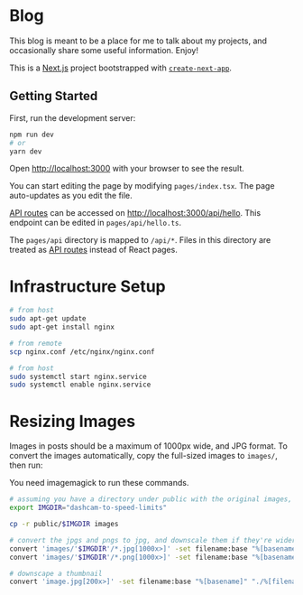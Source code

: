 # Blog

This blog is meant to be a place for me to talk about my projects,
and occasionally share some useful information. Enjoy!

This is a [Next.js](https://nextjs.org/) project bootstrapped with [`create-next-app`](https://github.com/vercel/next.js/tree/canary/packages/create-next-app).

## Getting Started

First, run the development server:

```bash
npm run dev
# or
yarn dev
```

Open [http://localhost:3000](http://localhost:3000) with your browser to see the result.

You can start editing the page by modifying `pages/index.tsx`. The page auto-updates as you edit the file.

[API routes](https://nextjs.org/docs/api-routes/introduction) can be accessed on [http://localhost:3000/api/hello](http://localhost:3000/api/hello). This endpoint can be edited in `pages/api/hello.ts`.

The `pages/api` directory is mapped to `/api/*`. Files in this directory are treated as [API routes](https://nextjs.org/docs/api-routes/introduction) instead of React pages.

# Infrastructure Setup

```bash
# from host
sudo apt-get update
sudo apt-get install nginx

# from remote
scp nginx.conf /etc/nginx/nginx.conf

# from host
sudo systemctl start nginx.service
sudo systemctl enable nginx.service
```

# Resizing Images

Images in posts should be a maximum of 1000px wide, and JPG format. To convert the images automatically, copy the full-sized images to `images/`, then run:

You need imagemagick to run these commands.

```bash
# assuming you have a directory under public with the original images, set IMGDIR to it
export IMGDIR="dashcam-to-speed-limits"

cp -r public/$IMGDIR images

# convert the jpgs and pngs to jpg, and downscale them if they're wider than 1000px
convert 'images/'$IMGDIR'/*.jpg[1000x>]' -set filename:base "%[basename]" "public/$IMGDIR/%[filename:base].jpg"
convert 'images/'$IMGDIR'/*.png[1000x>]' -set filename:base "%[basename]" "public/$IMGDIR/%[filename:base].jpg"

# downscape a thumbnail
convert 'image.jpg[200x>]' -set filename:base "%[basename]" "./%[filename:base].jpg"
```
